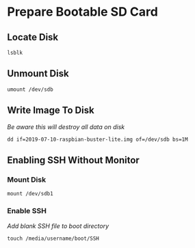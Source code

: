 # Prepare Bootable SD Card

## Locate Disk
```
lsblk
```

## Unmount Disk
```
umount /dev/sdb
```

## Write Image To Disk
*Be aware this will destroy all data on disk*
```
dd if=2019-07-10-raspbian-buster-lite.img of=/dev/sdb bs=1M
```

## Enabling SSH Without Monitor

### Mount Disk
```
mount /dev/sdb1
```

### Enable SSH
*Add blank SSH file to boot directory*
```
touch /media/username/boot/SSH
```